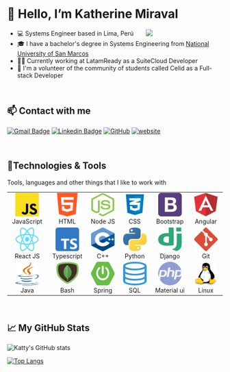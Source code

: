 <h1>👋 Hello, I’m Katherine Miraval</h1>
<img align='right' src="https://media.giphy.com/media/MAcqfBGahLB7WYGeBZ/giphy.gif" width="180">

<ul>
  <li>💻 Systems Engineer based in Lima, Perú</li>
  <li>🎓 I have a bachelor's degree in Systems Engineering from <a href="https://unmsm.edu.pe/">National University of San Marcos</a></li>
  <li>👩‍💻 Currently working at LatamReady as a SuiteCloud Developer</li>
  <li>💎 I'm a volunteer of the community of students called Celid as a Full-stack Developer</li>
</ul>
<br/>

<h2 align="left" id="kattymmc-tech">📫 Contact with me</h2>

[![Gmail Badge](https://img.shields.io/badge/-Gmail-c14438?style=flat-square&logo=Gmail&logoColor=white&link=mailto:katherine.miraval@unmsm.com)](mailto:katherine.miraval@unmsm.com)
[![Linkedin Badge](https://img.shields.io/badge/-kattymmc-blue?style=flat-square&logo=Linkedin&logoColor=white&link=https://www.linkedin.com/in/katherine-mayt%C3%A9-miraval-cabrera-6aa8a2140/)](https://www.linkedin.com/in/katherine-mayt%C3%A9-miraval-cabrera-6aa8a2140/)
[![GitHub](https://img.shields.io/badge/-GitHub-181717?style=flat-square&logo=github&logoColor=white&link=https://github.com/kattymmc)](https://github.com/kattymmc)
[![website](https://img.shields.io/badge/Website-46a2f1.svg?&style=flat-square&logo=Google-Chrome&logoColor=white&link=https://admiring-bell-9722e5.netlify.app/)](https://admiring-bell-9722e5.netlify.app/)

<br/>
<h2 align="left" id="kattymmc-tech">🔧Technologies & Tools</h2>

Tools, languages and other things that I like to work with

<table>
  <tr>
    <td align="center" width="110">
      <a href="#kattymmc-tech">
        <img src="/logos/javascript.png" width="55" height="55" alt="JavaScript" />
      </a>
      <br>JavaScript
    </td>
    <td align="center" width="110">
      <a href="#kattymmc-tech">
        <img src="/logos/html.png" width="55" height="55" alt="Html" />
      </a>
      <br>HTML
    </td>
    <td align="center" width="110">
      <a href="#kattymmc-tech">
        <img src="/logos/icon_nodejs.png" width="55" height="55" alt="NodeJS" />
      </a>
      <br>Node JS
    </td>
    <td align="center" width="110">
      <a href="#kattymmc-tech">
        <img src="/logos/css.png" width="55" height="55" alt="CSS" />
      </a>
      <br>CSS
    </td>
    <td align="center" width="110">
      <a href="#kattymmc-tech">
        <img src="/logos/bootstrap-logo-vector.svg" width="55" height="55" alt="Bootstrap" />
      </a>
      <br>Bootstrap
    </td>
    <td align="center" width="110">
      <a href="#kattymmc-tech">
        <img src="/logos/angular.png" width="55" height="55" alt="Angular" />
      </a>
      <br>Angular
    </td>
  </tr>
  <tr>
    <td align="center" width="110"> 
      <a href="#kattymmc-tech" >
        <img src="/logos/reactjs.png" width="55" height="55" alt="ReactJS" />
      </a>
      <br>React JS
    </td>
    <td align="center" width="110">
      <a href="#kattymmc-tech" >
        <img src="/logos/typescript.png" width="55" height="55" alt="Typescript" />
      </a>
      <br>Typescript
    </td>
    <td align="center"  width="110">
      <a href="#kattymmc-tech">
        <img src="/logos/c++.png" width="55" height="55" alt="C++" />
      </a>
      <br>C++
    </td>
    <td align="center"  width="110">
      <a href="#kattymmc-tech">
        <img src="/logos/python.png" width="55" height="55" alt="Python" />
      </a>
      <br>Python
    </td>
    <td align="center" width="110">
      <a href="#kattymmc-tech">
        <img src="/logos/django.png" width="55" height="55" alt="Django" />
      </a>
      <br>Django
    </td>
    <td align="center"  width="110">
      <a href="#kattymmc-tech">
        <img src="/logos/git.png" width="55" height="55" alt="Git" />
      </a>
      <br>Git
    </td>
  </tr>
   <tr>
    <td align="center" width="110">
      <a href="#kattymmc-tech">
        <img src="/logos/java.png" width="55" height="55" alt="Java" />
      </a>
      <br>Java
    </td>
    <td align="center" width="110">
      <a href="#kattymmc-tech">
        <img src="/logos/mongodb.png" width="55" height="55" alt="MongoDB" />
      </a>
      <br>Bash
    </td>
    <td align="center" width="110">
      <a href="#kattymmc-tech">
        <img src="/logos/spring.png" width="55" height="55" alt="Spring" />
      </a>
      <br>Spring
    </td>
    <td align="center" width="110">
      <a href="#kattymmc-tech">
        <img src="/logos/sql.png" width="55" height="55" alt="SQL" />
      </a>
      <br>SQL
    </td>
    <td align="center" width="110">
      <a href="#kattymmc-tech">
        <img src="/logos/php.png" width="55" height="55" alt="PHP" />
      </a>
      <br>Material ui
    </td>
    <td align="center" width="110">
      <a href="#kattymmc-tech">
        <img src="/logos/linux.png" width="55" height="55" alt="Linux" />
      </a>
      <br>Linux
    </td>
  </tr>
</table>
<br/>

## 📈 My GitHub Stats

![Katty's GitHub stats](https://github-readme-stats.vercel.app/api?username=kattymmc&show_icons=true&theme=radical&count_private=true&include_all_commits=true)

[![Top Langs](https://github-readme-stats.vercel.app/api/top-langs/?username=kattymmc&layout=compact&theme=radical)](https://github.com/anuraghazra/github-readme-stats)



<!---
kattymmc/kattymmc is a ✨ special ✨ repository because its `README.md` (this file) appears on your GitHub profile.
You can click the Preview link to take a look at your changes.
--->
